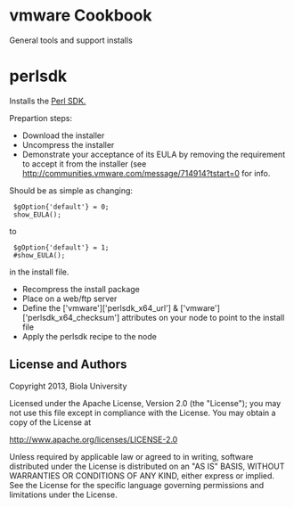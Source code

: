 vmware Cookbook
===============
General tools and support installs

perlsdk
=======

Installs the [Perl SDK.](http://www.vmware.com/support/developer/viperltoolkit/)

Prepartion steps:
- Download the installer 
- Uncompress the installer
- Demonstrate your acceptance of its EULA by removing the requirement to accept it from the installer (see http://communities.vmware.com/message/714914?tstart=0 for info.

Should be as simple as changing:

```
 $gOption{'default'} = 0;
 show_EULA();
```

to

```
 $gOption{'default'} = 1;
 #show_EULA();
```
in the install file.

- Recompress the install package
- Place on a web/ftp server
- Define the ['vmware']['perlsdk_x64_url'] & ['vmware']['perlsdk_x64_checksum'] attributes on your node to point to the install file
- Apply the perlsdk recipe to the node

License and Authors
-------------------
 Copyright 2013, Biola University 

 Licensed under the Apache License, Version 2.0 (the "License");
 you may not use this file except in compliance with the License.
 You may obtain a copy of the License at

 http://www.apache.org/licenses/LICENSE-2.0

 Unless required by applicable law or agreed to in writing, software
 distributed under the License is distributed on an "AS IS" BASIS,
 WITHOUT WARRANTIES OR CONDITIONS OF ANY KIND, either express or implied.
 See the License for the specific language governing permissions and
 limitations under the License.

